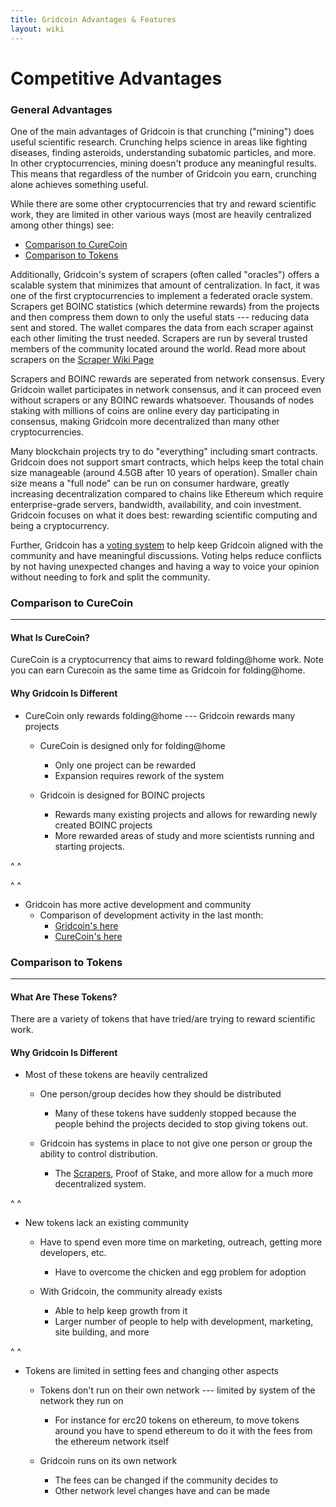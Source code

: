 ```yaml
---
title: Gridcoin Advantages & Features
layout: wiki
---
```



# Competitive Advantages 

### General Advantages

One of the main advantages of Gridcoin is that crunching ("mining")
does useful scientific research. Crunching helps science in areas like fighting 
diseases, finding asteroids, understanding subatomic particles, and more. In other
cryptocurrencies, mining doesn't produce any meaningful results. This means that 
regardless of the number of Gridcoin you earn, crunching alone achieves something 
useful.

While there are some other cryptocurrencies that try and reward scientific work,
they are limited in other various ways (most are heavily centralized among other 
things) see:
* [Comparison to CureCoin](#comparison-to-curecoin "wikilink")
* [Comparison to Tokens](#comparison-to-tokens "wikilink")

Additionally, Gridcoin's system of scrapers (often called "oracles") offers a scalable system that 
minimizes that amount of centralization. In fact, it was one of the first cryptocurrencies
to implement a federated oracle system. Scrapers get BOINC statistics 
(which determine rewards) from the projects and then compress them down to only 
the useful stats --- reducing data sent and stored. The wallet compares the 
data from each scraper against each other limiting the trust needed. Scrapers are 
run by several trusted members of the community located around the world. 
Read more about scrapers on the [Scraper Wiki Page](scraper "wikilink")

Scrapers and BOINC rewards are seperated from network consensus. Every Gridcoin wallet 
participates in network consensus, and it can proceed even without scrapers or any BOINC 
rewards whatsoever. Thousands of nodes staking with millions of coins are online every day 
participating in consensus, making Gridcoin more decentralized than many other cryptocurrencies.

Many blockchain projects try to do "everything" including smart contracts. Gridcoin does not support smart
contracts, which helps keep the total chain size manageable (around 4.5GB after 10 years of operation). 
Smaller chain size means a "full node" can be run on consumer hardware, greatly increasing decentralization compared
to chains like Ethereum which require enterprise-grade servers, bandwidth, availability, and coin investment. Gridcoin
focuses on what it does best: rewarding scientific computing and being a cryptocurrency.

Further, Gridcoin has a [voting system](voting "wikilink") to help keep Gridcoin aligned with the
community and have meaningful discussions. Voting helps reduce conflicts by
not having unexpected changes and having a way to voice your opinion without 
needing to fork and split the community.


### Comparison to CureCoin
---
#### What Is CureCoin?
CureCoin is a cryptocurrency that aims to reward folding@home work. Note you can earn Curecoin as the same time as Gridcoin for folding@home.


#### Why Gridcoin Is Different

* CureCoin only rewards folding@home --- Gridcoin rewards many projects
    * CureCoin is designed only for folding@home
        * Only one project can be rewarded
        * Expansion requires rework of the system

    * Gridcoin is designed for BOINC projects
        * Rewards many existing projects and allows for rewarding newly created BOINC projects
        * More rewarded areas of study and more scientists running and starting projects. 

^
^

^
^

* Gridcoin has more active development and community
    * Comparison of development activity in the last month:
        * [Gridcoin's here](https://github.com/gridcoin-community/Gridcoin-Research/pulse/monthly) 
        * [CureCoin's here](https://github.com/cygnusxi/CurecoinSource/pulse/monthly)

### Comparison to Tokens
---
#### What Are These Tokens?
There are a variety of tokens that have tried/are trying to reward scientific 
work. 

#### Why Gridcoin Is Different
* Most of these tokens are heavily centralized 
    * One person/group decides how they should be distributed
        * Many of these tokens have suddenly stopped because the people behind 
          the projects decided to stop giving tokens out.

    * Gridcoin has systems in place to not give one person or group the 
      ability to control distribution. 
        * The [Scrapers](scraper "wikilink"), Proof of Stake, and more allow for 
          a much more decentralized system.

^
^

* New tokens lack an existing community
    * Have to spend even more time on marketing, outreach, getting more 
    developers, etc.
        * Have to overcome the chicken and egg problem for adoption

    * With Gridcoin, the community already exists
        * Able to help keep growth from it
        * Larger number of people to help with development, marketing, 
          site building, and more
          

^
^

* Tokens are limited in setting fees and changing other aspects
    * Tokens don't run on their own network --- limited by system of the
    network they run on
        * For instance for erc20 tokens on ethereum, to move tokens around you have 
          to spend ethereum to do it with the fees from the ethereum network itself

    * Gridcoin runs on its own network 
        * The fees can be changed if the community decides to 
        * Other network level changes have and can be made
